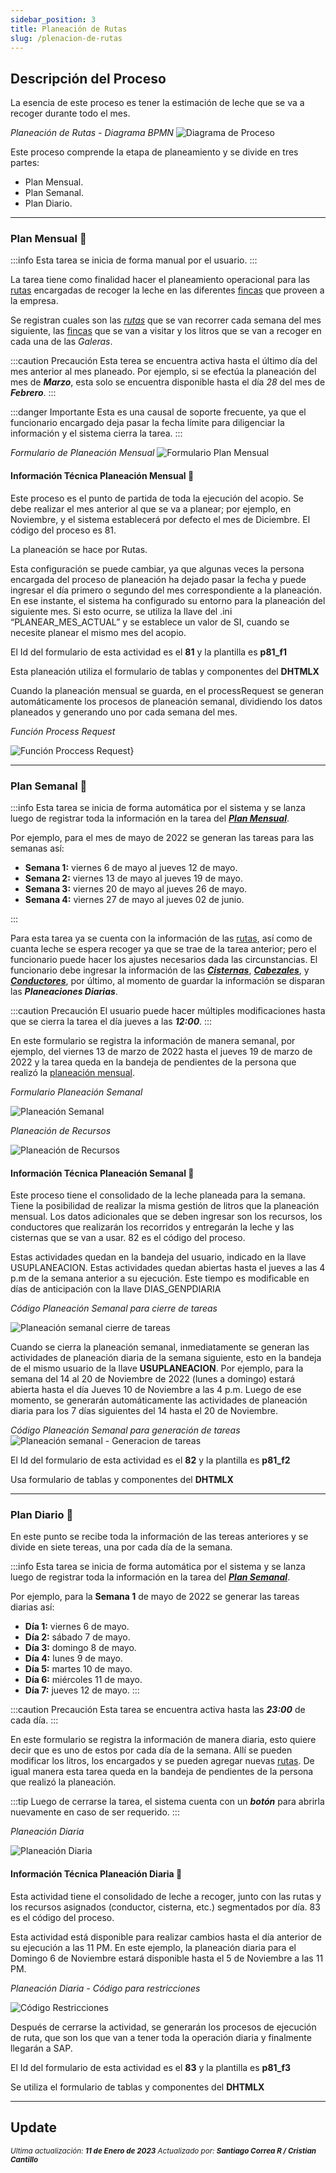```yaml
---
sidebar_position: 3
title: Planeación de Rutas
slug: /plenacion-de-rutas
---
```


## Descripción del Proceso

La esencia de este proceso es tener la estimación de leche que se va a recoger durante todo el mes.

*Planeación de Rutas - Diagrama BPMN*
![Diagrama de Proceso](/assets/proveeduria/planeacion_rutas.png "Diagrama de Proceso")

Este proceso comprende la etapa de planeamiento y se divide en tres partes:

- Plan Mensual.  
- Plan Semanal.
- Plan Diario. 

***

### Plan Mensual :date:

:::info
Esta tarea se inicia de forma manual por el usuario.
:::

La tarea tiene como finalidad hacer el planeamiento operacional para las [rutas](./informacion-general-proveeduria-de-leche.md#rutas) encargadas de recoger la leche en las diferentes [fincas](./informacion-general-proveeduria-de-leche.md#fincas) que proveen a la empresa.

Se registran cuales son las *[rutas](./informacion-general-proveeduria-de-leche.md#rutas)* que se van recorrer cada semana del mes siguiente, las [fincas](./informacion-general-proveeduria-de-leche.md#fincas) que se van a visitar y los litros que se van a recoger en cada una de las *Galeras*.

:::caution Precaución
Esta terea se encuentra activa hasta el último día del mes anterior al mes planeado. Por ejemplo, si se efectúa la planeación del mes de ***Marzo***, esta solo se encuentra disponible hasta el día *28* del mes de ***Febrero***.
:::

:::danger Importante
Esta es una causal de soporte frecuente, ya que el funcionario encargado deja pasar la fecha límite para diligenciar la información y el sistema cierra la tarea.
:::  

*Formulario de Planeación Mensual*
![Formulario Plan Mensual](./plan-mensual.png "Formulario Plan Mensual")

#### Información Técnica Planeación Mensual :floppy_disk:

Este proceso es el punto de partida de toda la ejecución del acopio. Se debe realizar el mes anterior al que se va a planear; por ejemplo, en Noviembre, y el sistema establecerá por defecto el mes de Diciembre. El código del proceso es 81.

La planeación se hace por Rutas.

Esta configuración se puede cambiar, ya que algunas veces la persona encargada del proceso de planeación ha dejado pasar la fecha y puede ingresar el día primero o segundo del mes correspondiente a la planeación. En ese instante, el sistema ha configurado su entorno para la planeación del siguiente mes. Si esto ocurre, se utiliza la llave del .ini “PLANEAR_MES_ACTUAL” y se establece un valor de SI, cuando se necesite planear el mismo mes del acopio. 

El Id del formulario de esta actividad es el **81** y la plantilla es **p81_f1**

Esta planeación utiliza el formulario de tablas y componentes del **DHTMLX**

Cuando la planeación mensual se guarda, en el processRequest se generan automáticamente los procesos de planeación semanal, dividiendo los datos planeados y generando uno por cada semana del mes.

_Función Process Request_

![Función Proccess Request](/assets/proveeduria/funcion-process-request.png)}

***

### Plan Semanal :date:

:::info
Esta tarea se inicia de forma automática por el sistema y se lanza luego de registrar toda la información en la tarea del ***[Plan Mensual](#plan-mensual)***.  

Por ejemplo, para el mes de mayo de 2022 se generan las tareas para las semanas así:
-	**Semana 1:** viernes 6 de mayo al jueves 12 de mayo.
-	**Semana 2:** viernes 13 de mayo al jueves 19 de mayo.
-	**Semana 3:** viernes 20 de mayo al jueves 26 de mayo.
-	**Semana 4:** viernes 27 de mayo al jueves 02 de junio.

:::

Para esta tarea ya se cuenta con la información de las [rutas](./informacion-general-proveeduria-de-leche.md#rutas), así como de cuanta leche se espera recoger ya que se trae de la tarea anterior; pero el funcionario puede hacer los ajustes necesarios dada las circunstancias. El funcionario debe ingresar la información de las ***[Cisternas](./informacion-general-proveeduria-de-leche.md#cisternas)***, ***[Cabezales](./informacion-general-proveeduria-de-leche.md#cabezales)***, y ***[Conductores](./informacion-general-proveeduria-de-leche.md#conductores)***, por último, al momento de guardar la información se disparan las ***Planeaciones Diarias***.

:::caution Precaución
El usuario puede hacer múltiples modificaciones hasta que se cierra la tarea el día jueves a las ***12:00***.
:::

En este formulario se registra la información de manera semanal, por ejemplo, del viernes 13 de marzo de 2022 hasta el jueves 19 de marzo de 2022 y la tarea queda en la bandeja de pendientes de la persona que realizó la [planeación mensual](#plan-mensual).

<!---
*Formulario Plan Semanal*  
![Formulario Plan Semanal](./plan-semanal.png "Formulario Plan Semanal") 
-->

*Formulario Planeación Semanal*

![Planeación Semanal](/assets/proveeduria/planeacion-semanal-img.png "Formulario Plan Semanal")

_Planeación de Recursos_

![Planeación de Recursos](/assets/proveeduria/planeacion-semanal2-img.png)

#### Información Técnica Planeación Semanal :floppy_disk:

Este proceso tiene el consolidado de la leche planeada para la semana. Tiene la posibilidad de realizar la misma gestión de litros que la planeación mensual. Los datos adicionales que se deben ingresar son los recursos, los conductores que realizarán los recorridos y entregarán la leche y las cisternas que se van a usar. 82 es el código del proceso. 

Estas actividades quedan en la bandeja del usuario, indicado en la llave USUPLANEACION. Estas actividades quedan abiertas hasta el jueves a las 4 p.m de la semana anterior a su ejecución. Este tiempo es modificable en días de anticipación con la llave DIAS_GENPDIARIA

_Código Planeación Semanal para cierre de tareas_

![Planeación semanal cierre de tareas](/assets/proveeduria/codigo-planeacion-semanal-img.png)


Cuando se cierra la planeación semanal, inmediatamente se generan las actividades de planeación diaria de la semana siguiente, esto en la bandeja de el mismo usuario de la llave **USUPLANEACION**.  Por ejemplo, para la semana del 14 al 20 de Noviembre de 2022 (lunes a domingo) estará abierta hasta el día Jueves 10 de Noviembre a las 4 p.m. Luego de ese momento, se generarán automáticamente las actividades de planeación diaria para los 7 días siguientes del 14 hasta el 20 de Noviembre.

_Código Planeación Semanal para generación de tareas_
![Planeación semanal - Generacion de tareas](/assets/proveeduria/codigo-opciones-semanal-img.png)

El Id del formulario de esta actividad es el **82** y la plantilla es **p81_f2**

Usa formulario de tablas y componentes del **DHTMLX**

***

### Plan Diario :date:

En este punto se recibe toda la información de las tereas anteriores y se divide en siete tereas, una por cada día de la semana.

:::info
Esta tarea se inicia de forma automática por el sistema y se lanza luego de registrar toda la información en la tarea del ***[Plan Semanal](#plan-semanal)***.  

Por ejemplo, para la **Semana 1** de mayo de 2022 se generar las tareas diarias así:
-	**Día 1:** viernes 6 de mayo.
-	**Día 2:** sábado 7 de mayo.
-	**Día 3:** domingo 8 de mayo.
-	**Día 4:** lunes 9 de mayo.
-	**Día 5:** martes 10 de mayo.
-	**Día 6:** miércoles 11 de mayo.
-	**Día 7:** jueves 12 de mayo.
:::

:::caution Precaución
Esta tarea se encuentra activa hasta las ***23:00*** de cada día.
:::

En este formulario se registra la información de manera diaria, esto quiere decir que es uno de estos por cada día de la semana. Allí se pueden modificar los litros, los encargados y se pueden agregar nuevas [rutas](./informacion-general-proveeduria-de-leche.md#rutas). De igual manera esta tarea queda en la bandeja de pendientes de la persona que realizó la planeación.

:::tip
Luego de cerrarse la tarea, el sistema cuenta con un ***botón*** para abrirla nuevamente en caso de ser requerido.
:::

<!--
*Formulario Plan Diario*  
![Formulario Plan Diario](./plan-diario.png "Formulario Plan Diario")
-->
_Planeación Diaria_

![Planeación Diaria](/assets/proveeduria/planeacion-diaria-img.png)

#### Información Técnica Planeación Diaria :floppy_disk:

Esta actividad tiene el consolidado de leche a recoger, junto con las rutas y los recursos asignados (conductor, cisterna, etc.) segmentados por día. 83 es el código del proceso.

Esta actividad está disponible para realizar cambios hasta el día anterior de su ejecución a las 11 PM. En este ejemplo, la planeación diaria para el Domingo 6 de Noviembre estará disponible hasta el 5 de Noviembre a las 11 PM.

_Planeación Diaria - Código para restricciones_

![Código Restricciones](/assets/proveeduria/codigo-restriccion-diaria-img.png)

Después de cerrarse la actividad, se generarán los procesos de ejecución de ruta, que son los que van a tener toda la operación diaria y finalmente llegarán a SAP. 

El Id del formulario de esta actividad es el **83** y la plantilla es **p81_f3**

Se utiliza el formulario de tablas y componentes del **DHTMLX**

***

## Update

<div class="ultima-actualizacion">
  <small>
    <i>
      Ultima actualización:
      <b> 11 de Enero de 2023</b>
    </i>
  </small>

  <small>
    <i>
      Actualizado por:
      <b> Santiago Correa R / Cristian Cantillo</b>
    </i>
  </small>
</div>